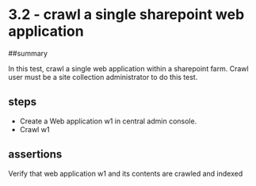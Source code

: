 # 3.2 - crawl a single sharepoint web application

##summary 

In this test, crawl a single web application within a sharepoint farm. Crawl user must be a site collection administrator to do this test. 

## steps

  * Create a Web application w1 in central admin console. 
  * Crawl w1 
  
## assertions

Verify that web application w1 and its contents are crawled and indexed 
